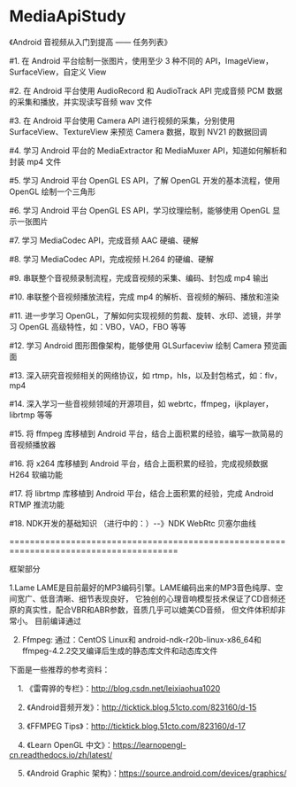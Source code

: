 # MediaApiStudy
《Android 音视频从入门到提高 —— 任务列表》

#1. 在 Android 平台绘制一张图片，使用至少 3 种不同的 API，ImageView，SurfaceView，自定义 View

#2. 在 Android 平台使用 AudioRecord 和 AudioTrack API 完成音频 PCM 数据的采集和播放，并实现读写音频 wav 文件

#3. 在 Android 平台使用 Camera API 进行视频的采集，分别使用 SurfaceView、TextureView 来预览 Camera 数据，取到 NV21 的数据回调

#4. 学习 Android 平台的 MediaExtractor 和 MediaMuxer API，知道如何解析和封装 mp4 文件

#5. 学习 Android 平台 OpenGL ES API，了解 OpenGL 开发的基本流程，使用 OpenGL 绘制一个三角形

#6. 学习 Android 平台 OpenGL ES API，学习纹理绘制，能够使用 OpenGL 显示一张图片

#7. 学习 MediaCodec API，完成音频 AAC 硬编、硬解

#8. 学习 MediaCodec API，完成视频 H.264 的硬编、硬解

#9. 串联整个音视频录制流程，完成音视频的采集、编码、封包成 mp4 输出

#10. 串联整个音视频播放流程，完成 mp4 的解析、音视频的解码、播放和渲染

#11. 进一步学习 OpenGL，了解如何实现视频的剪裁、旋转、水印、滤镜，并学习 OpenGL 高级特性，如：VBO，VAO，FBO 等等

#12. 学习 Android 图形图像架构，能够使用 GLSurfaceviw 绘制 Camera 预览画面

#13. 深入研究音视频相关的网络协议，如 rtmp，hls，以及封包格式，如：flv，mp4

#14. 深入学习一些音视频领域的开源项目，如 webrtc，ffmpeg，ijkplayer，librtmp 等等

#15. 将 ffmpeg 库移植到 Android 平台，结合上面积累的经验，编写一款简易的音视频播放器

#16. 将 x264 库移植到 Android 平台，结合上面积累的经验，完成视频数据 H264 软编功能

#17. 将 librtmp 库移植到 Android 平台，结合上面积累的经验，完成 Android RTMP 推流功能

#18. NDK开发的基础知识
（进行中的：）--》NDK WebRtc 贝塞尔曲线

=======================================================================================

框架部分

1.Lame
 LAME是目前最好的MP3编码引擎。LAME编码出来的MP3音色纯厚、空间宽广、低音清晰、细节表现良好，
 它独创的心理音响模型技术保证了CD音频还原的真实性，配合VBR和ABR参数，音质几乎可以媲美CD音频，
 但文件体积却非常小。
    目前编译通过

2. Ffmpeg:
   通过：CentOS Linux和 android-ndk-r20b-linux-x86_64和ffmpeg-4.2.2交叉编译后生成的静态库文件和动态库文件


下面是一些推荐的参考资料：

    1. 《雷霄骅的专栏》：http://blog.csdn.net/leixiaohua1020

    2. 《Android音频开发》：http://ticktick.blog.51cto.com/823160/d-15

    3. 《FFMPEG Tips》：http://ticktick.blog.51cto.com/823160/d-17

    4. 《Learn OpenGL 中文》：https://learnopengl-cn.readthedocs.io/zh/latest/

    5. 《Android Graphic 架构》：https://source.android.com/devices/graphics/


